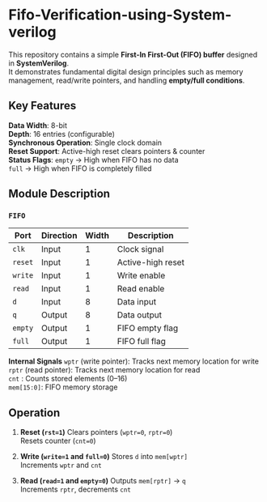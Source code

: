 # Fifo-Verification-using-System-verilog

This repository contains a simple **First-In First-Out (FIFO) buffer** designed in **SystemVerilog**.  
It demonstrates fundamental digital design principles such as memory management, read/write pointers, and handling **empty/full conditions**.

##  Key Features
 **Data Width**: 8-bit  
 **Depth**: 16 entries (configurable)  
 **Synchronous Operation**: Single clock domain  
 **Reset Support**: Active-high reset clears pointers & counter  
 **Status Flags**:
   `empty` → High when FIFO has no data  
   `full`  → High when FIFO is completely filled  

##  Module Description

### `FIFO`
| Port | Direction | Width | Description |
|------|-----------|-------|-------------|
| `clk`   | Input  | 1   | Clock signal |
| `reset`   | Input  | 1   | Active-high reset |
| `write`    | Input  | 1   | Write enable |
| `read`    | Input  | 1   | Read enable |
| `d`   | Input  | 8   | Data input |
| `q`  | Output | 8   | Data output |
| `empty` | Output | 1   | FIFO empty flag |
| `full`  | Output | 1   | FIFO full flag |

**Internal Signals**
 `wptr` (write pointer): Tracks next memory location for write  
 `rptr` (read pointer): Tracks next memory location for read  
 `cnt`  : Counts stored elements (0–16)  
`mem[15:0]`: FIFO memory storage  

##  Operation

1. **Reset (`rst=1`)**
    Clears pointers (`wptr=0`, `rptr=0`)  
    Resets counter (`cnt=0`)  

2. **Write (`write=1` and `full=0`)**
    Stores `d` into `mem[wptr]`  
    Increments `wptr` and `cnt`  

3. **Read (`read=1` and `empty=0`)**
    Outputs `mem[rptr]` → `q`  
    Increments `rptr`, decrements `cnt`  
